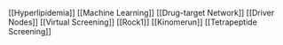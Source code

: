 [[Hyperlipidemia]]
[[Machine Learning]]
[[Drug-target Network]]
[[Driver Nodes]]
[[Virtual Screening]]
[[Rock1]]
[[Kinomerun]]
[[Tetrapeptide Screening]]
